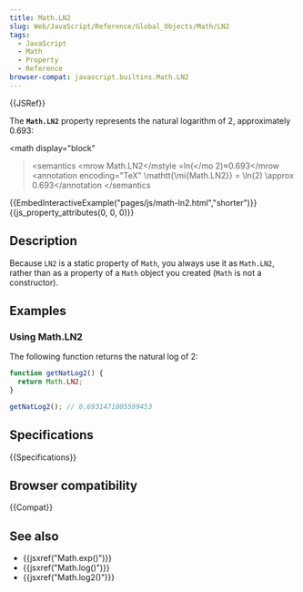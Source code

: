 ```yaml
---
title: Math.LN2
slug: Web/JavaScript/Reference/Global_Objects/Math/LN2
tags:
  - JavaScript
  - Math
  - Property
  - Reference
browser-compat: javascript.builtins.Math.LN2
---
```

{{JSRef}}

The **`Math.LN2`** property represents the natural logarithm of 2, approximately
0.693:

\<math display="block"

> \<semantics \<mrow <mstyle mathvariant="monospace"><mi>Math.LN2</mi>\</mstyle <mo>=</mo><mo lspace="0em" rspace="0em">ln</mo><mo stretchy="false">(\</mo <mn>2</mn><mo stretchy="false">)</mo><mo>≈</mo><mn>0.693</mn>\</mrow
> \<annotation encoding="TeX" \mathtt{\mi{Math.LN2}} = \ln(2) \approx
> 0.693\</annotation \</semantics </math>

{{EmbedInteractiveExample("pages/js/math-ln2.html","shorter")}}{{js_property_attributes(0, 0, 0)}}

## Description

Because `LN2` is a static property of `Math`, you always use it as `Math.LN2`,
rather than as a property of a `Math` object you created (`Math` is not a
constructor).

## Examples

### Using Math.LN2

The following function returns the natural log of 2:

```js
function getNatLog2() {
  return Math.LN2;
}

getNatLog2(); // 0.6931471805599453
```

## Specifications

{{Specifications}}

## Browser compatibility

{{Compat}}

## See also

*   {{jsxref("Math.exp()")}}
*   {{jsxref("Math.log()")}}
*   {{jsxref("Math.log2()")}}
